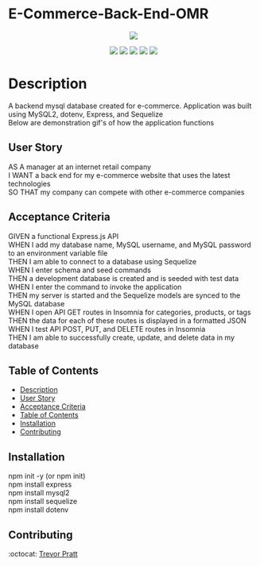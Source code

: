 # E-Commerce-Back-End-OMR
<p align="center">
    <img src="https://img.shields.io/github/repo-size/tpratt57/e-commerce-back-end-OMR" />
<p align="center">
    <img src="https://img.shields.io/badge/mySQL-blue"  />
    <img src="https://img.shields.io/badge/Javascript-yellow" />
    <img src="https://img.shields.io/badge/Sequelize-blue"  />
    <img src="https://img.shields.io/badge/dotenv-green" />
    <img src="https://img.shields.io/badge/express-orange" />
    
</p>

# Description  
A backend mysql database created for e-commerce. Application was built using MySQL2, dotenv, Express, and Sequelize  
Below are demonstration gif's of how the application functions
    
## User Story
AS A manager at an internet retail company  
I WANT a back end for my e-commerce website that uses the latest technologies  
SO THAT my company can compete with other e-commerce companies  
## Acceptance Criteria 
GIVEN a functional Express.js API  
WHEN I add my database name, MySQL username, and MySQL password to an environment variable file  
THEN I am able to connect to a database using Sequelize  
WHEN I enter schema and seed commands  
THEN a development database is created and is seeded with test data  
WHEN I enter the command to invoke the application  
THEN my server is started and the Sequelize models are synced to the MySQL database  
WHEN I open API GET routes in Insomnia for categories, products, or tags  
THEN the data for each of these routes is displayed in a formatted JSON  
WHEN I test API POST, PUT, and DELETE routes in Insomnia  
THEN I am able to successfully create, update, and delete data in my database  

## Table of Contents  
- [Description](#description)
- [User Story](#user-story)
- [Acceptance Criteria](#acceptance-criteria)
- [Table of Contents](#table-of-contents)
- [Installation](#installation)
- [Contributing](#contributing)

## Installation  
npm init -y (or npm init)  
npm install express  
npm install mysql2  
npm install sequelize  
npm install dotenv  

## Contributing  
:octocat: [Trevor Pratt](https://github.com/tpratt57)

